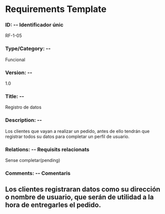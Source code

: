 # Requirements Template
### ID: -- Identificador únic
RF-1-05
### Type/Category: -- 
Funcional
### Version: -- 
1.0
### Title: --
Registro de datos    
### Description: --
Los clientes que vayan a realizar un pedido, antes de ello tendrán que registrar todos su datos para completar un perfil de usuario.
### Relations: -- Requisits relacionats
Sense completar(pending)
### Comments: -- Comentaris
Los clientes registraran datos como su dirección o nombre de usuario, que serán de utilidad a la hora de entregarles el pedido.
---